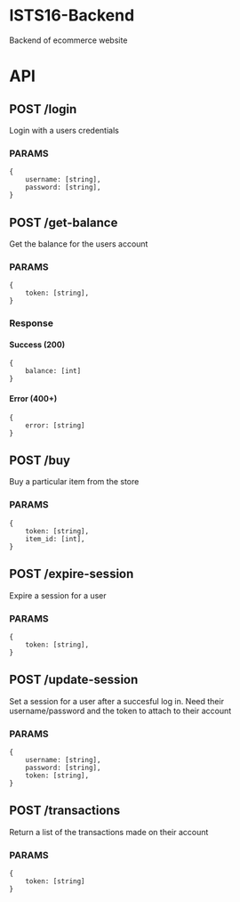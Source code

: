 # ISTS16-Backend
Backend of ecommerce website

# API

## POST /login
Login with a users credentials

### PARAMS
```
{
    username: [string],
    password: [string],
}
```

## POST /get-balance
Get the balance for the users account

### PARAMS
```
{
    token: [string],
}
```

### Response
#### Success (200)
```
{
    balance: [int]
}
```
#### Error (400+)
```
{
    error: [string]
}
```

## POST /buy
Buy a particular item from the store

### PARAMS
```
{
    token: [string],
    item_id: [int],
}
```

## POST /expire-session
Expire a session for a user

### PARAMS
```
{
    token: [string],
}
```

## POST /update-session
Set a session for a user after a succesful log in. Need their username/password and the token to attach to their account

### PARAMS
```
{
    username: [string],
    password: [string],
    token: [string],
}
```

## POST /transactions
Return a list of the transactions made on their account

### PARAMS
```
{
    token: [string]
}
```
